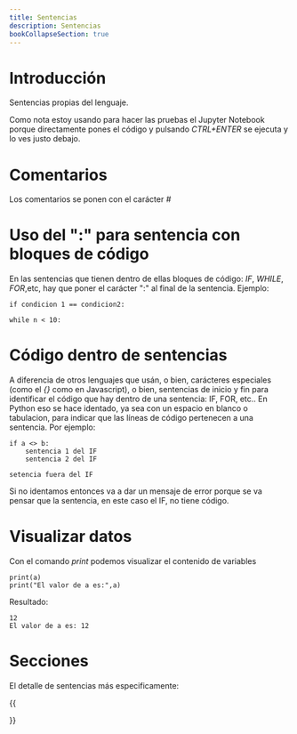 ```yaml
---
title: Sentencias
description: Sentencias
bookCollapseSection: true
---
```


# Introducción

Sentencias propias del lenguaje.

Como nota estoy usando para hacer las pruebas el Jupyter Notebook porque directamente pones el código y pulsando *CTRL+ENTER* se ejecuta y lo ves justo debajo.

# Comentarios

Los comentarios se ponen con el carácter *#*

# Uso del ":" para sentencia con bloques de código

En las sentencias que tienen dentro de ellas bloques de código: *IF*, *WHILE*, *FOR*,etc, hay que poner el carácter ":" al final de la sentencia. Ejemplo:

```tpl
if condicion 1 == condicion2: 

while n < 10:
```


# Código dentro de sentencias

A diferencia de otros lenguajes que usán, o bien, carácteres especiales (como el *{}* como en Javascript), o bien, sentencias de inicio y fin para identificar el código que hay dentro de una sentencia: IF, FOR, etc.. En Python eso se hace
identado, ya sea con un espacio en blanco o tabulacion, para indicar que las líneas de código pertenecen a una sentencia. Por ejemplo:

```tpl
if a <> b:
    sentencia 1 del IF
    sentencia 2 del IF

setencia fuera del IF
```

Si no identamos entonces va a dar un mensaje de error porque se va pensar que la sentencia, en este caso el IF, no tiene código.

# Visualizar datos

Con el comando *print* podemos visualizar el contenido de variables    

```tpl
print(a)
print("El valor de a es:",a)
```
Resultado:
```
12
El valor de a es: 12
```

# Secciones

El detalle de sentencias más especificamente:

{{<section>}}